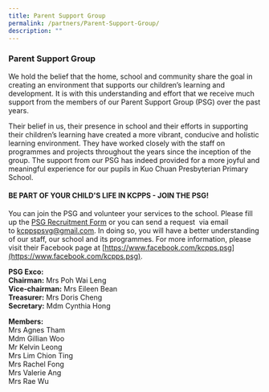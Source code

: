 ```yaml
---
title: Parent Support Group
permalink: /partners/Parent-Support-Group/
description: ""
---
```

### **Parent Support Group**

We hold the belief that the home, school and community share the goal in creating an environment that supports our children’s learning and development. It is with this understanding and effort that we receive much support from the members of our Parent Support Group (PSG) over the past years.

Their belief in us, their presence in school and their efforts in supporting their children’s learning have created a more vibrant, conducive and holistic learning environment. They have worked closely with the staff on programmes and projects throughout the years since the inception of the group. The support from our PSG has indeed provided for a more joyful and meaningful experience for our pupils in Kuo Chuan Presbyterian Primary School.

#### **BE PART OF YOUR CHILD'S LIFE IN KCPPS - JOIN THE PSG!**

You can join the PSG and volunteer your services to the school. Please fill up the [PSG Recruitment Form](http://gg.gg/KCPPS-PSG) or you can send a request  via email to [kcppspsvg@gmail.com](mailto:kcppspsvg@gmail.com). In doing so, you will have a better understanding of our staff, our school and its programmes. For more information, please visit their Facebook page at [https://www.facebook.com/kcpps.psg](https://www.facebook.com/kcpps.psg).

**PSG Exco:**<br>
**Chairman:** Mrs Poh Wai Leng <br>
**Vice-chairman:** Mrs Eileen Bean<br>
**Treasurer:** Mrs Doris Cheng<br>
**Secretary:** Mdm Cynthia Hong<br>

**Members:**<br>
Mrs Agnes Tham <br>
Mdm Gillian Woo<br>
Mr Kelvin Leong  <br>
Mrs Lim Chion Ting  <br>
Mrs Rachel Fong  <br>
Mrs Valerie Ang  <br>
Mrs Rae Wu<br>


